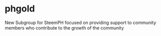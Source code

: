 # phgold
New Subgroup for SteemPH focused on providing support to community members who contribute to the growth of the community
